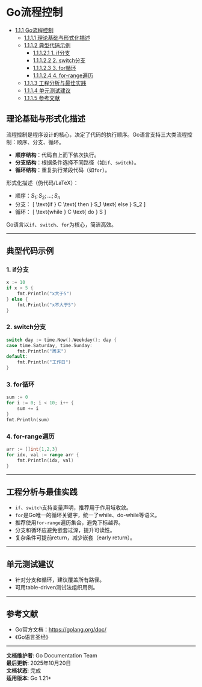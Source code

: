 ﻿# Go流程控制

<!-- TOC START -->
- [1.1.1 Go流程控制](#111-go流程控制)
  - [1.1.1.1 理论基础与形式化描述](#1111-理论基础与形式化描述)
  - [1.1.1.2 典型代码示例](#1112-典型代码示例)
    - [1.1.1.2.1 1. if分支](#11121-1-if分支)
    - [1.1.1.2.2 2. switch分支](#11122-2-switch分支)
    - [1.1.1.2.3 3. for循环](#11123-3-for循环)
    - [1.1.1.2.4 4. for-range遍历](#11124-4-for-range遍历)
  - [1.1.1.3 工程分析与最佳实践](#1113-工程分析与最佳实践)
  - [1.1.1.4 单元测试建议](#1114-单元测试建议)
  - [1.1.1.5 参考文献](#1115-参考文献)
<!-- TOC END -->

## 理论基础与形式化描述

流程控制是程序设计的核心，决定了代码的执行顺序。Go语言支持三大类流程控制：顺序、分支、循环。

- **顺序结构**：代码自上而下依次执行。
- **分支结构**：根据条件选择不同路径（如`if`、`switch`）。
- **循环结构**：重复执行某段代码（如`for`）。

形式化描述（伪代码/LaTeX）：

- 顺序：$S_1; S_2; \ldots; S_n$
- 分支：
  \[
    \text{if } C \text{ then } S_1 \text{ else } S_2
  \]
- 循环：
  \[
    \text{while } C \text{ do } S
  \]

Go语言以`if`、`switch`、`for`为核心，简洁高效。

---

## 典型代码示例

### 1. if分支

```go
x := 10
if x > 5 {
    fmt.Println("x大于5")
} else {
    fmt.Println("x不大于5")
}

```

### 2. switch分支

```go
switch day := time.Now().Weekday(); day {
case time.Saturday, time.Sunday:
    fmt.Println("周末")
default:
    fmt.Println("工作日")
}

```

### 3. for循环

```go
sum := 0
for i := 0; i < 10; i++ {
    sum += i
}
fmt.Println(sum)

```

### 4. for-range遍历

```go
arr := []int{1,2,3}
for idx, val := range arr {
    fmt.Println(idx, val)
}

```

---

## 工程分析与最佳实践

- `if`、`switch`支持变量声明，推荐用于作用域收敛。
- `for`是Go唯一的循环关键字，统一了while、do-while等语义。
- 推荐使用`for-range`遍历集合，避免下标越界。
- 分支和循环应避免嵌套过深，提升可读性。
- 复杂条件可提前return，减少嵌套（early return）。

---

## 单元测试建议

- 针对分支和循环，建议覆盖所有路径。
- 可用table-driven测试法组织用例。

---

## 参考文献

- Go官方文档：<https://golang.org/doc/>
- 《Go语言圣经》

---

**文档维护者**: Go Documentation Team  
**最后更新**: 2025年10月20日  
**文档状态**: 完成  
**适用版本**: Go 1.21+
